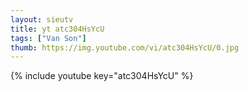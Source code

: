 ```yaml
--- 
layout: sieutv
title: yt atc304HsYcU
tags: ["Van Son"]
thumb: https://img.youtube.com/vi/atc304HsYcU/0.jpg
---
```

{% include youtube key="atc304HsYcU" %} 
